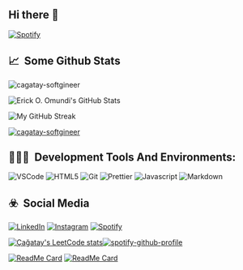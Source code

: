 ## Hi there 👋

[![Spotify](https://novatorem.bgstatic.vercel.app/api/spotify)](https://open.spotify.com/intl-tr/track/7xiw42KTmCcqfZNCZqUcnF?si=c16ab0003318430d)

<h2>📈 &nbsp;Some Github Stats</h2>
<span align="left">
  <p><img  src="https://github-readme-stats.vercel.app/api/top-langs?username=cagatay-softgineer&show_icons=true&locale=en&layout=compact" alt="cagatay-softgineer" /></p>
  
![Erick O. Omundi's GitHub Stats](https://github-readme-stats.vercel.app/api?username=cagatay-softgineer&show_icons=false&hide_border=true&bg_color=152238&title_color=00E6FE&icon_color=00E6FE&text_color=00E6FE)
</span>
<span align="right">

![My GitHub Streak](https://github-readme-streak-stats.herokuapp.com?user=cagatay-softgineer&hide_border=true&theme=black-ice&background=152238&stroke=00E6FE)
</span>

<a href="https://github.com/ryo-ma/github-profile-trophy"><img src="https://github-profile-trophy.vercel.app/?username=cagatay-softgineer&margin-w=15" alt="cagatay-softgineer" /></a> 

<h2>👨🏻‍💻 &nbsp;Development Tools And Environments:</h2>
<p>
  <img alt="VSCode" src="https://img.shields.io/badge/-Visual_Studio_Code-0078D4?style=flat-square&logo=visual%20studio%20code&logoColor=white" />
  <img alt="HTML5" src="https://img.shields.io/badge/-HTML5-E34F26?style=flat-square&logo=html5&logoColor=white" />
  <img alt="Git" src="https://img.shields.io/badge/-Git-F05032?style=flat-square&logo=git&logoColor=white" />

  <img alt="Prettier" src="https://img.shields.io/badge/-Prettier-F7B93E?style=flat-square&logo=prettier&logoColor=white" />
  <img alt="Javascript" src="https://img.shields.io/badge/-JavaScript-F7DF1E?style=flat-square&logo=javascript&logoColor=black" />
  <img alt="Markdown" src="https://img.shields.io/badge/-Markdown-000000?style=flat-square&logo=Markdown&logoColor=white" />
</p>

<h2>☣️ &nbsp;Social Media</h2>
<p>
<a href="https://www.linkedin.com/in/cagatay-softgineer/" target="_blank"><img src="https://img.shields.io/badge/LinkedIn-%230077B5.svg?&style=flat-square&logo=linkedin&logoColor=white" alt="LinkedIn"></a>
<a href="https://www.instagram.com/cxgxtxyxlkxn/" target="_blank"><img src="https://img.shields.io/badge/Instagram-%23E4405F.svg?&style=flat-square&logo=instagram&logoColor=white" alt="Instagram"></a>
<a href="https://open.spotify.com/user/xyypabyfrp3z0le7niauo8s0l?si=ab88c1d4aa6645c0" target="_blank"><img src="https://img.shields.io/badge/Spotify-%231ED760.svg?&style=flat-square&logo=spotify&logoColor=white" alt="Spotify"></a>
</p>

[![Çağatay's LeetCode stats](https://leetcode-stats-six.vercel.app/api?username=Ryujin_b)](https://github.com/cagatay-softgineer/)[![spotify-github-profile](https://spotify-github-profile.vercel.app/api/view?uid=xyypabyfrp3z0le7niauo8s0l&cover_image=false&theme=default&show_offline=false&background_color=121212&interchange=false)](https://github.com/cagatay-softgineer/)

[![ReadMe Card](https://github-readme-stats.vercel.app/api/pin/?username=cagatay-softgineer&repo=mediapipe)](https://github.com/cagatay-softgineer/mediapipe)
[![ReadMe Card](https://github-readme-stats.vercel.app/api/pin/?username=cagatay-softgineer&repo=Glass-Fragmentation-Heatmap)](https://github.com/cagatay-softgineer/Glass-Fragmentation-Heatmap)

